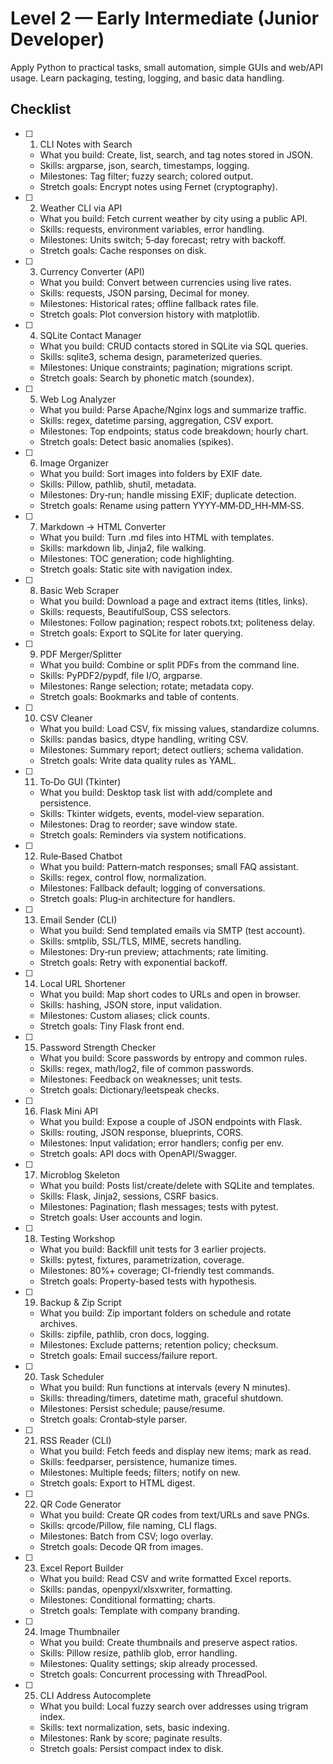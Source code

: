 # Level 2 — Early Intermediate (Junior Developer)

Apply Python to practical tasks, small automation, simple GUIs and web/API usage. Learn packaging, testing, logging, and basic data handling.

## Checklist

- [ ] 1. CLI Notes with Search
  - What you build: Create, list, search, and tag notes stored in JSON.
  - Skills: argparse, json, search, timestamps, logging.
  - Milestones: Tag filter; fuzzy search; colored output.
  - Stretch goals: Encrypt notes using Fernet (cryptography).

- [ ] 2. Weather CLI via API
  - What you build: Fetch current weather by city using a public API.
  - Skills: requests, environment variables, error handling.
  - Milestones: Units switch; 5‑day forecast; retry with backoff.
  - Stretch goals: Cache responses on disk.

- [ ] 3. Currency Converter (API)
  - What you build: Convert between currencies using live rates.
  - Skills: requests, JSON parsing, Decimal for money.
  - Milestones: Historical rates; offline fallback rates file.
  - Stretch goals: Plot conversion history with matplotlib.

- [ ] 4. SQLite Contact Manager
  - What you build: CRUD contacts stored in SQLite via SQL queries.
  - Skills: sqlite3, schema design, parameterized queries.
  - Milestones: Unique constraints; pagination; migrations script.
  - Stretch goals: Search by phonetic match (soundex).

- [ ] 5. Web Log Analyzer
  - What you build: Parse Apache/Nginx logs and summarize traffic.
  - Skills: regex, datetime parsing, aggregation, CSV export.
  - Milestones: Top endpoints; status code breakdown; hourly chart.
  - Stretch goals: Detect basic anomalies (spikes).

- [ ] 6. Image Organizer
  - What you build: Sort images into folders by EXIF date.
  - Skills: Pillow, pathlib, shutil, metadata.
  - Milestones: Dry‑run; handle missing EXIF; duplicate detection.
  - Stretch goals: Rename using pattern YYYY‑MM‑DD_HH‑MM‑SS.

- [ ] 7. Markdown → HTML Converter
  - What you build: Turn .md files into HTML with templates.
  - Skills: markdown lib, Jinja2, file walking.
  - Milestones: TOC generation; code highlighting.
  - Stretch goals: Static site with navigation index.

- [ ] 8. Basic Web Scraper
  - What you build: Download a page and extract items (titles, links).
  - Skills: requests, BeautifulSoup, CSS selectors.
  - Milestones: Follow pagination; respect robots.txt; politeness delay.
  - Stretch goals: Export to SQLite for later querying.

- [ ] 9. PDF Merger/Splitter
  - What you build: Combine or split PDFs from the command line.
  - Skills: PyPDF2/pypdf, file I/O, argparse.
  - Milestones: Range selection; rotate; metadata copy.
  - Stretch goals: Bookmarks and table of contents.

- [ ] 10. CSV Cleaner
  - What you build: Load CSV, fix missing values, standardize columns.
  - Skills: pandas basics, dtype handling, writing CSV.
  - Milestones: Summary report; detect outliers; schema validation.
  - Stretch goals: Write data quality rules as YAML.

- [ ] 11. To‑Do GUI (Tkinter)
  - What you build: Desktop task list with add/complete and persistence.
  - Skills: Tkinter widgets, events, model‑view separation.
  - Milestones: Drag to reorder; save window state.
  - Stretch goals: Reminders via system notifications.

- [ ] 12. Rule‑Based Chatbot
  - What you build: Pattern‑match responses; small FAQ assistant.
  - Skills: regex, control flow, normalization.
  - Milestones: Fallback default; logging of conversations.
  - Stretch goals: Plug‑in architecture for handlers.

- [ ] 13. Email Sender (CLI)
  - What you build: Send templated emails via SMTP (test account).
  - Skills: smtplib, SSL/TLS, MIME, secrets handling.
  - Milestones: Dry‑run preview; attachments; rate limiting.
  - Stretch goals: Retry with exponential backoff.

- [ ] 14. Local URL Shortener
  - What you build: Map short codes to URLs and open in browser.
  - Skills: hashing, JSON store, input validation.
  - Milestones: Custom aliases; click counts.
  - Stretch goals: Tiny Flask front end.

- [ ] 15. Password Strength Checker
  - What you build: Score passwords by entropy and common rules.
  - Skills: regex, math/log2, file of common passwords.
  - Milestones: Feedback on weaknesses; unit tests.
  - Stretch goals: Dictionary/leetspeak checks.

- [ ] 16. Flask Mini API
  - What you build: Expose a couple of JSON endpoints with Flask.
  - Skills: routing, JSON response, blueprints, CORS.
  - Milestones: Input validation; error handlers; config per env.
  - Stretch goals: API docs with OpenAPI/Swagger.

- [ ] 17. Microblog Skeleton
  - What you build: Posts list/create/delete with SQLite and templates.
  - Skills: Flask, Jinja2, sessions, CSRF basics.
  - Milestones: Pagination; flash messages; tests with pytest.
  - Stretch goals: User accounts and login.

- [ ] 18. Testing Workshop
  - What you build: Backfill unit tests for 3 earlier projects.
  - Skills: pytest, fixtures, parametrization, coverage.
  - Milestones: 80%+ coverage; CI-friendly test commands.
  - Stretch goals: Property-based tests with hypothesis.

- [ ] 19. Backup & Zip Script
  - What you build: Zip important folders on schedule and rotate archives.
  - Skills: zipfile, pathlib, cron docs, logging.
  - Milestones: Exclude patterns; retention policy; checksum.
  - Stretch goals: Email success/failure report.

- [ ] 20. Task Scheduler
  - What you build: Run functions at intervals (every N minutes).
  - Skills: threading/timers, datetime math, graceful shutdown.
  - Milestones: Persist schedule; pause/resume.
  - Stretch goals: Crontab‑style parser.

- [ ] 21. RSS Reader (CLI)
  - What you build: Fetch feeds and display new items; mark as read.
  - Skills: feedparser, persistence, humanize times.
  - Milestones: Multiple feeds; filters; notify on new.
  - Stretch goals: Export to HTML digest.

- [ ] 22. QR Code Generator
  - What you build: Create QR codes from text/URLs and save PNGs.
  - Skills: qrcode/Pillow, file naming, CLI flags.
  - Milestones: Batch from CSV; logo overlay.
  - Stretch goals: Decode QR from images.

- [ ] 23. Excel Report Builder
  - What you build: Read CSV and write formatted Excel reports.
  - Skills: pandas, openpyxl/xlsxwriter, formatting.
  - Milestones: Conditional formatting; charts.
  - Stretch goals: Template with company branding.

- [ ] 24. Image Thumbnailer
  - What you build: Create thumbnails and preserve aspect ratios.
  - Skills: Pillow resize, pathlib glob, error handling.
  - Milestones: Quality settings; skip already processed.
  - Stretch goals: Concurrent processing with ThreadPool.

- [ ] 25. CLI Address Autocomplete
  - What you build: Local fuzzy search over addresses using trigram index.
  - Skills: text normalization, sets, basic indexing.
  - Milestones: Rank by score; paginate results.
  - Stretch goals: Persist compact index to disk.
